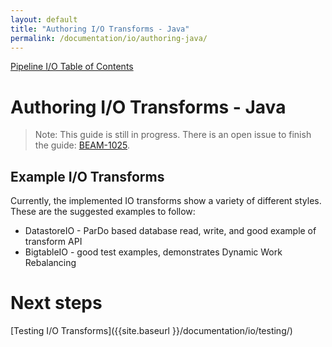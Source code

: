```yaml
---
layout: default
title: "Authoring I/O Transforms - Java"
permalink: /documentation/io/authoring-java/
---
```


[Pipeline I/O Table of Contents]({{site.baseurl}}/documentation/io/io-toc/)

# Authoring I/O Transforms - Java

> Note: This guide is still in progress. There is an open issue to finish the guide: [BEAM-1025](https://issues.apache.org/jira/browse/BEAM-1025).

## Example I/O Transforms
Currently, the implemented IO transforms show a variety of different
styles. These are the suggested examples to follow:
* DatastoreIO - ParDo based database read, write, and good example of transform API
* BigtableIO - good test examples, demonstrates Dynamic Work Rebalancing


# Next steps

[Testing I/O Transforms]({{site.baseurl }}/documentation/io/testing/)
